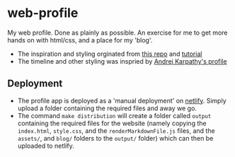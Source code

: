 # web-profile

My web profile. Done as plainly as possible. An exercise for me to get more hands on with html/css, and a place for my 'blog'.

- The inspiration and styling orginated from [this repo][smol-james-repo] and [tutorial][smol-james-video]
- The timeline and other styling was inspried by [Andrej Karpathy's profile][karpathy-profile]

## Deployment

- The profile app is deployed as a 'manual deployment' on [netlify][netlify-link]. Simply upload a folder containing the required files and away we go.
- The command `make distribution` will create a folder called `output` containing the required files for the website (namely copying the `index.html`, `style.css`, and the `renderMarkdownFile.js` files, and the `assets/`, and `blog/` folders to the `output/` folder) which can then be uploaded to netlify.

<!-- Links -->
[smol-james-video]: https://www.youtube.com/watch?v=aLb_fMGZQXI&ab_channel=Smoljames
[smol-james-repo]: https://github.com/jamezmca/ultimate-web-portfolio
[karpathy-profile]: https://karpathy.ai/
[netlify-link]: https://www.netlify.com/
